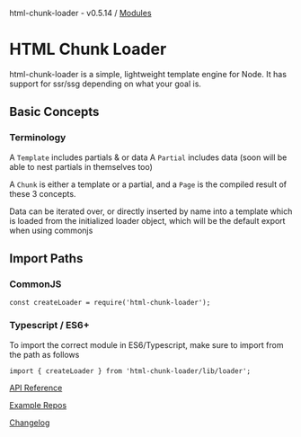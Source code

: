 html-chunk-loader - v0.5.14 / [Modules](modules.md)

# HTML Chunk Loader

html-chunk-loader is a simple, lightweight template engine for Node. It has support for ssr/ssg depending on what your goal is.

## Basic Concepts

### Terminology
A ```Template``` includes partials & or data
A ```Partial``` includes data (soon will be able to nest partials in themselves too)

A ```Chunk``` is either a template or a partial, and a ```Page``` is the compiled result of these 3 concepts. 

Data can be iterated over, or directly inserted by name into a template which is loaded from the initialized loader object, which will be the default export when using commonjs

## Import Paths

### CommonJS

```
const createLoader = require('html-chunk-loader');
```

### Typescript / ES6+

To import the correct module in ES6/Typescript, make sure to import from the path as follows

```
import { createLoader } from 'html-chunk-loader/lib/loader';
```

[API Reference](https://github.com/abschill/html-chunk-loader/tree/master/docs/reference/readme.md)

[Example Repos](https://github.com/abschill/html-chunk-loader-examples)

[Changelog](https://github.com/abschill/html-chunk-loader/tree/master/changelog.md)
